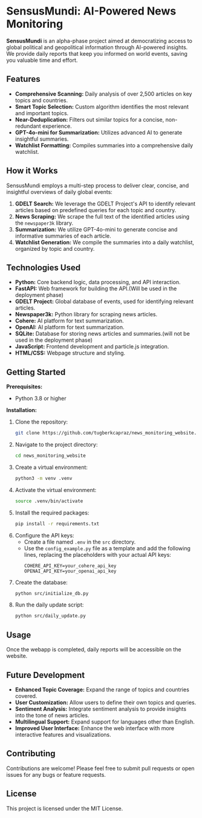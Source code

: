 # SensusMundi: AI-Powered News Monitoring

**SensusMundi** is an alpha-phase project aimed at democratizing access to global political and geopolitical information through AI-powered insights. We provide daily reports that keep you informed on world events, saving you valuable time and effort.

## Features

- **Comprehensive Scanning:** Daily analysis of over 2,500 articles on key topics and countries.
- **Smart Topic Selection:** Custom algorithm identifies the most relevant and important topics.
- **Near-Deduplication:** Filters out similar topics for a concise, non-redundant experience.
- **GPT-4o-mini for Summarization:** Utilizes advanced AI to generate insightful summaries.
- **Watchlist Formatting:** Compiles summaries into a comprehensive daily watchlist.

## How it Works

SensusMundi employs a multi-step process to deliver clear, concise, and insightful overviews of daily global events:

1. **GDELT Search:** We leverage the GDELT Project's API to identify relevant articles based on predefined queries for each topic and country.
2. **News Scraping:** We scrape the full text of the identified articles using the `newspaper3k` library.
3. **Summarization:** We utilize GPT-4o-mini to generate concise and informative summaries of each article.
4. **Watchlist Generation:** We compile the summaries into a daily watchlist, organized by topic and country.

## Technologies Used

- **Python:** Core backend logic, data processing, and API interaction.
- **FastAPI:** Web framework for building the API.(Will be used in the deployment phase)
- **GDELT Project:** Global database of events, used for identifying relevant articles.
- **Newspaper3k:** Python library for scraping news articles.
- **Cohere:** AI platform for text summarization.
- **OpenAI:** AI platform for text summarization.
- **SQLite:** Database for storing news articles and summaries.(will not be used in the deployment phase)
- **JavaScript:** Frontend development and particle.js integration.
- **HTML/CSS:** Webpage structure and styling.

## Getting Started

**Prerequisites:**

- Python 3.8 or higher

**Installation:**

1. Clone the repository:
   ```bash
   git clone https://github.com/tugberkcapraz/news_monitoring_website.git
   ```
2. Navigate to the project directory:
   ```bash
   cd news_monitoring_website
   ```
3. Create a virtual environment:
   ```bash
   python3 -m venv .venv
   ```
4. Activate the virtual environment:
   ```bash
   source .venv/bin/activate
   ```
5. Install the required packages:
   ```bash
   pip install -r requirements.txt
   ```
6. Configure the API keys:
   - Create a file named `.env` in the `src` directory.
   - Use the `config_example.py` file as a template and add the following lines, replacing the placeholders with your actual API keys:
     ```
     COHERE_API_KEY=your_cohere_api_key
     OPENAI_API_KEY=your_openai_api_key
     ```
7. Create the database:
   ```bash
   python src/initialize_db.py

8. Run the daily update script:
   ```bash
   python src/daily_update.py
   ```

## Usage

Once the webapp is completed, daily reports will be accessible on the website.

## Future Development

- **Enhanced Topic Coverage:** Expand the range of topics and countries covered.
- **User Customization:** Allow users to define their own topics and queries.
- **Sentiment Analysis:** Integrate sentiment analysis to provide insights into the tone of news articles.
- **Multilingual Support:** Expand support for languages other than English.
- **Improved User Interface:** Enhance the web interface with more interactive features and visualizations.

## Contributing

Contributions are welcome! Please feel free to submit pull requests or open issues for any bugs or feature requests.

## License

This project is licensed under the MIT License.
